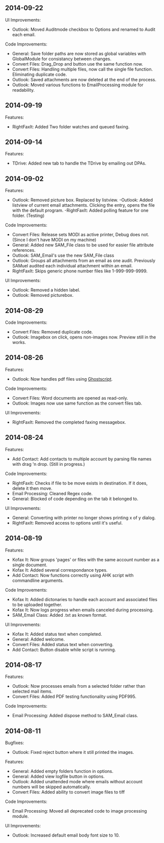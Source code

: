 ## 2014-09-22

UI Improvements:

  - Outlook: Moved Auditmode checkbox to Options and renamed to Audit each email.

Code Improvements:

  - General: Save folder paths are now stored as global variables with GlobalModule for consistancy between changes.
  - Convert Files: Drag_Drop and button use the same function now.
  - Convert Files: Handling multiple files, now call the single file function. Eliminating duplicate code. 
  - Outlook: Saved attachments are now deleted at the end of the process.
  - Outlook: Moved various functions to EmailProcessing module for readability.

## 2014-09-19

Features:

  - RightFaxIt: Added Two folder watches and queued faxing.

## 2014-09-14

Features:

  - TDrive: Added new tab to handle the TDrive by emailing out DPAs.

## 2014-09-02

Features:

  - Outlook: Removed picture box. Replaced by listview.
   -Outlook: Added listview of current email attachments. Clicking the entry, opens the file with the default program.
   -RightFaxIt: Added polling feature for one folder. (Testing)

Code Improvements:

  - Convert Files: Release sets MODI as active printer, Debug does not. (Since I don't have MODI on my machine)
  - General: Added new SAM_File class to be used for easier file attribute references.
  - Outlook: SAM_Email's use the new SAM_File class
  - Outlook: Groups all attachments from an email as one audit. Previously SAMuel audited each individual attachment within an email.
  - RightFaxIt: Skips generic phone number files like 1-999-999-9999.

UI Improvements:

  - Outlook: Removed a hidden label.
  - Outlook: Removed picturebox.

## 2014-08-29

Code Improvements:

  - Convert Files: Removed duplicate code.
  - Outlook: Imagebox on click, opens non-images now. Preview still in the works.

## 2014-08-26

Features:

  - Outlook: Now handles pdf files using [Ghostscript](http://ghostscript.com/).

Code Improvements:

  - Convert Files: Word documents are opened as read-only.
  - Outlook: Images now use same function as the convert files tab.

UI Improvements:

  - RightFaxIt: Removed the completed faxing messagebox.

## 2014-08-24

Features:

  - Add Contact: Add contacts to multiple account by parsing file names with drag 'n drop. (Still in progress.) 

Code Improvements:

  - RightFaxIt: Checks if file to be move exists in destination. If it does, delete it then move.
  - Email Processing: Cleaned Regex code.
  - General: Blocked of code depending on the tab it belonged to.

UI Improvements:

  - General: Converting with printer no longer shows printing x of y dialog.
  - RightFaxIt: Removed access to options until it's useful.

## 2014-08-19

Features:

  - Kofax It: Now groups 'pages' or files with the same account number as a single document.
  - Kofax It: Added several correspondance types.
  - Add Contact: Now functions correctly using AHK script with commandline arguments.

Code Improvements:

  - Kofax It: Added dictonaries to handle each account and associated files to be uploaded together.
  - Kofax It: Now logs progress when emails canceled during processing.
  - SAM_Email Class: Added .txt as known format.

UI Improvements:

  - Kofax It: Added status text when completed.
  - General: Added welcome.
  - Convert Files: Added status text when converting.
  - Add Contact: Button disable while script is running.

## 2014-08-17

Features:

  - Outlook: Now processes emails from a selected folder rather than selected mail items.
  - Convert Files: Added PDF testing functionality using PDF995.
 
Code Improvements:

  - Email Processing: Added dispose method to SAM_Email class.
    

## 2014-08-11
Bugfixes:

  - Outlook: Fixed reject button where it still printed the images.

Features:

  - General: Added empty folders function in options.
  - General: Added view logfile button in options.
  - Outlook: Added unattended mode where emails without account numbers will be skipped automatically.
  - Convert Files: Added ability to convert image files to tiff
 
Code Improvements:

  - Email Processing: Moved all deprecated code to image processing module.
  
UI Improvements:
  - Outlook: Increased default email body font size to 10.
    

